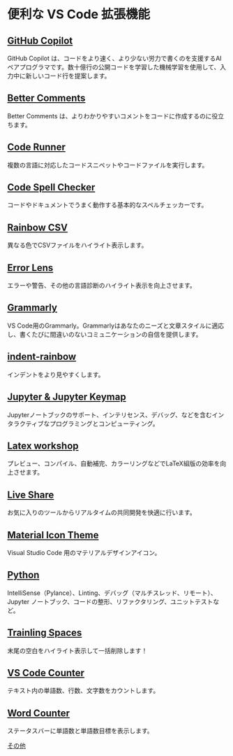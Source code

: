 # 便利な VS Code 拡張機能

## [GitHub Copilot](https://marketplace.visualstudio.com/items?itemName=GitHub.copilot)
GitHub Copilot は、コードをより速く、より少ない労力で書くのを支援するAIペアプログラマです。数十億行の公開コードを学習した機械学習を使用して、入力中に新しいコード行を提案します。

## [Better Comments](https://marketplace.visualstudio.com/items?itemName=aaron-bond.better-comments)
Better Comments は、よりわかりやすいコメントをコードに作成するのに役立ちます。

## [Code Runner](https://marketplace.visualstudio.com/items?itemName=formulahendry.code-runner)
複数の言語に対応したコードスニペットやコードファイルを実行します。

## [Code Spell Checker](https://marketplace.visualstudio.com/items?itemName=streetsidesoftware.code-spell-checker)
コードやドキュメントでうまく動作する基本的なスペルチェッカーです。

## [Rainbow CSV](https://marketplace.visualstudio.com/items?itemName=mechatroner.rainbow-csv)
異なる色でCSVファイルをハイライト表示します。

## [Error Lens](https://marketplace.visualstudio.com/items?itemName=usernamehw.errorlens)
エラーや警告、その他の言語診断のハイライト表示を向上させます。

## [Grammarly](https://marketplace.visualstudio.com/items?itemName=znck.grammarly)
VS Code用のGrammarly。Grammarlyはあなたのニーズと文章スタイルに適応し、書くたびに間違いのないコミュニケーションの自信を提供します。

## [indent-rainbow](https://marketplace.visualstudio.com/items?itemName=oderwat.indent-rainbow)
インデントをより見やすくします。

## [Jupyter & Jupyter Keymap](https://marketplace.visualstudio.com/items?itemName=ms-toolsai.jupyter)
Jupyterノートブックのサポート、インテリセンス、デバッグ、などを含むインタラクティブなプログラミングとコンピューティング。

## [Latex workshop](https://marketplace.visualstudio.com/items?itemName=James-Yu.latex-workshop)
プレビュー、コンパイル、自動補完、カラーリングなどでLaTeX組版の効率を向上させます。

## [Live Share](https://marketplace.visualstudio.com/items?itemName=MS-vsliveshare.vsliveshare)
お気に入りのツールからリアルタイムの共同開発を快適に行います。

## [Material Icon Theme](https://marketplace.visualstudio.com/items?itemName=PKief.material-icon-theme)
Visual Studio Code 用のマテリアルデザインアイコン。

## [Python](https://marketplace.visualstudio.com/items?itemName=ms-python.python)
IntelliSense（Pylance）、Linting、デバッグ（マルチスレッド、リモート）、Jupyter ノートブック、コードの整形、リファクタリング、ユニットテストなど。

## [Trainling Spaces](https://marketplace.visualstudio.com/items?itemName=shardulm94.trailing-spaces)
末尾の空白をハイライト表示して一括削除します！

## [VS Code Counter](https://marketplace.visualstudio.com/items?itemName=uctakeoff.vscode-counter)
テキスト内の単語数、行数、文字数をカウントします。

## [Word Counter](https://marketplace.visualstudio.com/items?itemName=ms-vscode.wordcount)
ステータスバーに単語数と単語数目標を表示します。

[その他](https://marketplace.visualstudio.com/search?target=VSCode&category=All%20categories&sortBy=Installs)